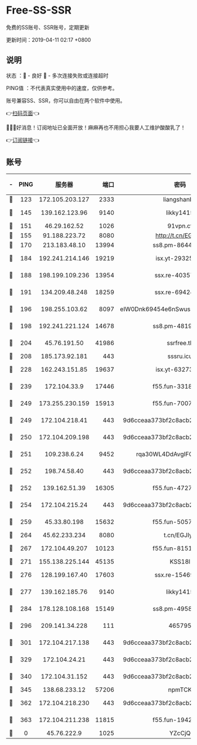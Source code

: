 # Free-SS-SSR

免费的SS账号、SSR账号，定期更新

更新时间：2019-04-11 02:17 +0800

## 说明

状态     ：🙂 - 良好 🙁 - 多次连接失败或连接超时

PING值   ：不代表真实使用中的速度，仅供参考。

账号兼容SS、SSR，你可以自由在两个软件中使用。

👉[扫码页面](https://liesauer.github.io/Free-SS-SSR/)👈

🎉🎉🎉好消息！订阅地址已全面开放！麻麻再也不用担心我要人工维护酸酸乳了！

👉[订阅链接](https://www.liesauer.net/yogurt/subscribe?ACCESS_TOKEN=DAYxR3mMaZAsaqUb)👈

## 账号

|-|PING|服务器|端口|密码|加密方式|区域|
|:----:|:----:|:-----:|-----:|:----:|:----:|:----:|
|🙂|123|172.105.203.127|2333|liangshanbo|chacha20|JP|
|🙂|145|139.162.123.96|9140|likky1415|aes-256-cfb|JP|
|🙂|151|46.29.162.52|1026|91vpn.cf|rc4-md5|RU|
|🙂|155|91.188.223.72|8080|http://t.cn/EGJIyrl|rc4-md5|RU|
|🙂|170|213.183.48.10|13994|ss8.pm-86447705|rc4-md5|RU|
|🙂|184|192.241.214.146|19219|isx.yt-29325375|aes-256-cfb|US|
|🙂|188|198.199.109.236|13954|ssx.re-40357683|aes-256-cfb|US|
|🙂|191|134.209.48.248|18259|ssx.re-69424971|aes-256-cfb|US|
|🙂|196|198.255.103.62|8097|eIW0Dnk69454e6nSwuspv9DmS201tQ0D|aes-256-cfb|US|
|🙂|198|192.241.221.124|14678|ss8.pm-48196423|aes-256-cfb|US|
|🙂|204|45.76.191.50|41986|ssrfree.tk|aes-256-cfb|SG|
|🙂|208|185.173.92.181|443|sssru.icu|rc4-md5|RU|
|🙂|228|162.243.151.85|19637|isx.yt-63273269|aes-256-cfb|US|
|🙂|239|172.104.33.9|17446|f55.fun-33182550|aes-256-cfb|SG|
|🙂|249|173.255.230.159|15913|f55.fun-70074599|aes-256-cfb|US|
|🙂|249|172.104.218.41|443|9d6cceaa373bf2c8acb22e60b6a58be6|aes-256-cfb|US|
|🙂|250|172.104.209.198|443|9d6cceaa373bf2c8acb22e60b6a58be6|aes-256-cfb|US|
|🙂|251|109.238.6.24|9452|rqa30WL4DdAvgIFG6Fs3znzTa|aes-256-cfb|FR|
|🙂|252|198.74.58.40|443|9d6cceaa373bf2c8acb22e60b6a58be6|aes-256-cfb|US|
|🙂|252|139.162.51.39|16305|f55.fun-47276743|aes-256-cfb|SG|
|🙂|254|172.104.215.24|443|9d6cceaa373bf2c8acb22e60b6a58be6|aes-256-cfb|US|
|🙂|259|45.33.80.198|15632|f55.fun-50578586|aes-256-cfb|US|
|🙂|264|45.62.233.234|8080|t.cn/EGJIyrl|rc4-md5|CA|
|🙂|267|172.104.49.207|10123|f55.fun-81514495|aes-256-cfb|SG|
|🙂|271|155.138.225.144|45135|KSS18l|rc4-md5|US|
|🙂|276|128.199.167.40|17603|ssx.re-15469058|aes-256-cfb|SG|
|🙂|277|139.162.185.76|9140|likky1415|aes-256-cfb|DE|
|🙂|284|178.128.108.168|15149|ss8.pm-49584680|aes-256-cfb|SG|
|🙂|296|209.141.34.228|111|465795|aes-256-cfb|US|
|🙂|301|172.104.217.138|443|9d6cceaa373bf2c8acb22e60b6a58be6|aes-256-cfb|US|
|🙂|329|172.104.24.21|443|9d6cceaa373bf2c8acb22e60b6a58be6|aes-256-cfb|US|
|🙂|340|172.104.31.152|443|9d6cceaa373bf2c8acb22e60b6a58be6|aes-256-cfb|US|
|🙂|345|138.68.233.12|57206|npmTCK|rc4-md5|US|
|🙂|362|172.104.218.230|443|9d6cceaa373bf2c8acb22e60b6a58be6|aes-256-cfb|US|
|🙂|363|172.104.211.238|11815|f55.fun-19426355|aes-256-cfb|US|
|🙁|0|45.76.222.9|1025|YZcCjQ|rc4-md5|JP|
